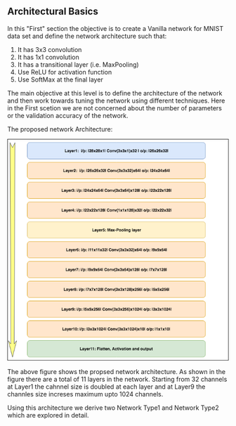 ## Architectural Basics

In this "First" section the objective is to create a Vanilla network for MNIST data set and define the network architecture such that:
1. It has 3x3 convolution
2. It has 1x1 convolution
3. It has a transitional layer (i.e. MaxPooling)
4. Use ReLU for activation function
5. Use SoftMax at the final layer

The main objective at this level is to define the architecture of the network and then work towards tuning the network using different techniques. Here in the First scetion we are not concerned about the number of parameters or the validation accuracy of the network.

The proposed network Architecture:

![Basic Archtecture](https://github.com/rashidmeras/rashidmeras.github.io/blob/master/images/eva/S4_Proposal1_Fig1.png)

The above figure shows the propsed network architecture. As shown in the figure there are a total of 11 layers in the network. Starting from 32 channels at Layer1 the cahnnel size is doubled at each layer and at Layer9 the channles size increses maximum upto 1024 channels.

Using this architecture we derive two Network Type1 and Network Type2 which are explored in detail.

